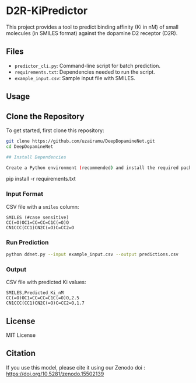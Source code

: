 # D2R-KiPredictor

This project provides a tool to predict binding affinity (Ki in nM) of small molecules (in SMILES format) against the dopamine D2 receptor (D2R).

## Files
- `predictor_cli.py`: Command-line script for batch prediction.
- `requirements.txt`: Dependencies needed to run the script.
- `example_input.csv`: Sample input file with SMILES.

## Usage

## Clone the Repository

To get started, first clone this repository:

```bash
git clone https://github.com/uzairamu/DeepDopamineNet.git
cd DeepDopamineNet

## Install Dependencies

Create a Python environment (recommended) and install the required packages:

```
pip install -r requirements.txt


### Input Format
CSV file with a `smiles` column:

```
SMILES (#case sensitive)
CC(=O)OC1=CC=CC=C1C(=O)O
CN1CCC(CC1)CN2C(=O)C=CC2=O
```

### Run Prediction
```bash
python ddnet.py --input example_input.csv --output predictions.csv
```

### Output
CSV file with predicted Ki values:

```
SMILES,Predicted_Ki_nM
CC(=O)OC1=CC=CC=C1C(=O)O,2.5
CN1CCC(CC1)CN2C(=O)C=CC2=O,1.7
```

## License
MIT License

## Citation
If you use this model, please cite it using our Zenodo doi : https://doi.org/10.5281/zenodo.15502139

